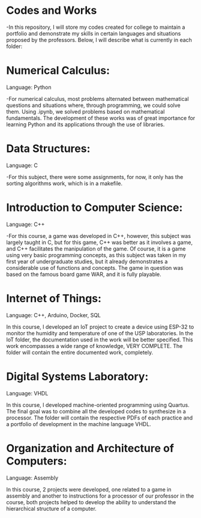# Codes and Works

-In this repository, I will store my codes created for college to maintain a portfolio and demonstrate my skills in certain languages and situations proposed by the professors. Below, I will describe what is currently in each folder:

# Numerical Calculus:

Language: Python

-For numerical calculus, most problems alternated between mathematical questions and situations where, through programming, we could solve them. Using .ipynb, we solved problems based on mathematical fundamentals. The development of these works was of great importance for learning Python and its applications through the use of libraries.

# Data Structures:

Language: C

-For this subject, there were some assignments, for now, it only has the sorting algorithms work, which is in a makefile.

# Introduction to Computer Science:

Language: C++

-For this course, a game was developed in C++, however, this subject was largely taught in C, but for this game, C++ was better as it involves a game, and C++ facilitates the manipulation of the game. Of course, it is a game using very basic programming concepts, as this subject was taken in my first year of undergraduate studies, but it already demonstrates a considerable use of functions and concepts. The game in question was based on the famous board game WAR, and it is fully playable.

# Internet of Things:

Language: C++, Arduino, Docker, SQL

In this course, I developed an IoT project to create a device using ESP-32 to monitor the humidity and temperature of one of the USP laboratories. In the IoT folder, the documentation used in the work will be better specified. This work encompasses a wide range of knowledge, VERY COMPLETE. The folder will contain the entire documented work, completely.

# Digital Systems Laboratory:

Language: VHDL

In this course, I developed machine-oriented programming using Quartus. The final goal was to combine all the developed codes to synthesize in a processor. The folder will contain the respective PDFs of each practice and a portfolio of development in the machine language VHDL.

# Organization and Architecture of Computers:

Language: Assembly

In this course, 2 projects were developed, one related to a game in assembly and another to instructions for a processor of our professor in the course, both projects helped to develop the ability to understand the hierarchical structure of a computer.
